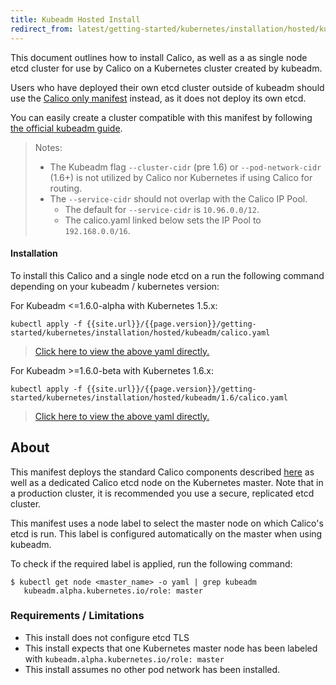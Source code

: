 ```yaml
---
title: Kubeadm Hosted Install
redirect_from: latest/getting-started/kubernetes/installation/hosted/kubeadm/index
---
```


This document outlines how to install Calico, as well as a as single node
etcd cluster for use by Calico on a Kubernetes cluster created by kubeadm.

Users who have deployed their own etcd cluster outside of kubeadm should
use the [Calico only manifest](../hosted) instead, as it does not deploy its
own etcd.

You can easily create a cluster compatible with this manifest by following [the official kubeadm guide](http://kubernetes.io/docs/getting-started-guides/kubeadm/).

> Notes:
>   - The Kubeadm flag `--cluster-cidr` (pre 1.6) or
>     `--pod-network-cidr` (1.6+) is not utilized by Calico nor Kubernetes
>     if using Calico for routing.
>   - The `--service-cidr` should not overlap with the Calico IP Pool.
>     - The default for `--service-cidr` is `10.96.0.0/12`.
>     - The calico.yaml linked below sets the IP Pool to `192.168.0.0/16`.

#### Installation

To install this Calico and a single node etcd on a run the following command
depending on your kubeadm / kubernetes version:

For Kubeadm <=1.6.0-alpha with Kubernetes 1.5.x:

```
kubectl apply -f {{site.url}}/{{page.version}}/getting-started/kubernetes/installation/hosted/kubeadm/calico.yaml
```

>[Click here to view the above yaml directly.](calico.yaml)

For Kubeadm >=1.6.0-beta with Kubernetes 1.6.x:

```
kubectl apply -f {{site.url}}/{{page.version}}/getting-started/kubernetes/installation/hosted/kubeadm/1.6/calico.yaml
```

>[Click here to view the above yaml directly.](1.6/calico.yaml)

## About

This manifest deploys the standard Calico components described
[here]({{site.baseurl}}/{{page.version}}/getting-started/kubernetes/installation/hosted)
as well as a dedicated Calico etcd node on the Kubernetes master.  Note that in a production cluster, it is
recommended you use a secure, replicated etcd cluster.

This manifest uses a node label to select the master node on which Calico's etcd is run. This label is configured
automatically on the master when using kubeadm.

To check if the required label is applied, run the following command:

```shell
$ kubectl get node <master_name> -o yaml | grep kubeadm
   kubeadm.alpha.kubernetes.io/role: master
```

### Requirements / Limitations

* This install does not configure etcd TLS
* This install expects that one Kubernetes master node has been labeled with `kubeadm.alpha.kubernetes.io/role: master`
* This install assumes no other pod network has been installed.
